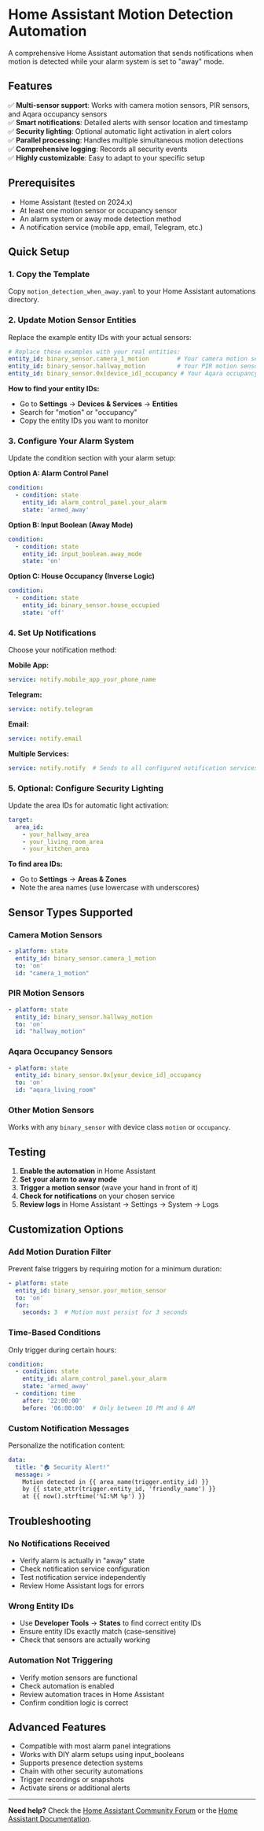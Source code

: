 # Home Assistant Motion Detection Automation

A comprehensive Home Assistant automation that sends notifications when motion is detected while your alarm system is set to "away" mode.

## Features

✅ **Multi-sensor support**: Works with camera motion sensors, PIR sensors, and Aqara occupancy sensors  
✅ **Smart notifications**: Detailed alerts with sensor location and timestamp  
✅ **Security lighting**: Optional automatic light activation in alert colors  
✅ **Parallel processing**: Handles multiple simultaneous motion detections  
✅ **Comprehensive logging**: Records all security events  
✅ **Highly customizable**: Easy to adapt to your specific setup  

## Prerequisites

- Home Assistant (tested on 2024.x)
- At least one motion sensor or occupancy sensor
- An alarm system or away mode detection method
- A notification service (mobile app, email, Telegram, etc.)

## Quick Setup

### 1. Copy the Template
Copy `motion_detection_when_away.yaml` to your Home Assistant automations directory.

### 2. Update Motion Sensor Entities
Replace the example entity IDs with your actual sensors:

```yaml
# Replace these examples with your real entities:
entity_id: binary_sensor.camera_1_motion        # Your camera motion sensor
entity_id: binary_sensor.hallway_motion         # Your PIR motion sensor  
entity_id: binary_sensor.0x[device_id]_occupancy # Your Aqara occupancy sensor
```

**How to find your entity IDs:**
- Go to **Settings** → **Devices & Services** → **Entities**
- Search for "motion" or "occupancy"
- Copy the entity IDs you want to monitor

### 3. Configure Your Alarm System
Update the condition section with your alarm setup:

**Option A: Alarm Control Panel**
```yaml
condition:
  - condition: state
    entity_id: alarm_control_panel.your_alarm
    state: 'armed_away'
```

**Option B: Input Boolean (Away Mode)**
```yaml
condition:
  - condition: state
    entity_id: input_boolean.away_mode
    state: 'on'
```

**Option C: House Occupancy (Inverse Logic)**
```yaml
condition:
  - condition: state
    entity_id: binary_sensor.house_occupied
    state: 'off'
```

### 4. Set Up Notifications
Choose your notification method:

**Mobile App:**
```yaml
service: notify.mobile_app_your_phone_name
```

**Telegram:**
```yaml
service: notify.telegram
```

**Email:**
```yaml
service: notify.email
```

**Multiple Services:**
```yaml
service: notify.notify  # Sends to all configured notification services
```

### 5. Optional: Configure Security Lighting
Update the area IDs for automatic light activation:

```yaml
target:
  area_id: 
    - your_hallway_area
    - your_living_room_area
    - your_kitchen_area
```

**To find area IDs:**
- Go to **Settings** → **Areas & Zones**
- Note the area names (use lowercase with underscores)

## Sensor Types Supported

### Camera Motion Sensors
```yaml
- platform: state
  entity_id: binary_sensor.camera_1_motion
  to: 'on'
  id: "camera_1_motion"
```

### PIR Motion Sensors
```yaml
- platform: state
  entity_id: binary_sensor.hallway_motion
  to: 'on'
  id: "hallway_motion"
```

### Aqara Occupancy Sensors
```yaml
- platform: state
  entity_id: binary_sensor.0x[your_device_id]_occupancy
  to: 'on'
  id: "aqara_living_room"
```

### Other Motion Sensors
Works with any `binary_sensor` with device class `motion` or `occupancy`.

## Testing

1. **Enable the automation** in Home Assistant
2. **Set your alarm to away mode**
3. **Trigger a motion sensor** (wave your hand in front of it)
4. **Check for notifications** on your chosen service
5. **Review logs** in Home Assistant → Settings → System → Logs

## Customization Options

### Add Motion Duration Filter
Prevent false triggers by requiring motion for a minimum duration:

```yaml
- platform: state
  entity_id: binary_sensor.your_motion_sensor
  to: 'on'
  for:
    seconds: 3  # Motion must persist for 3 seconds
```

### Time-Based Conditions
Only trigger during certain hours:

```yaml
condition:
  - condition: state
    entity_id: alarm_control_panel.your_alarm
    state: 'armed_away'
  - condition: time
    after: '22:00:00'
    before: '06:00:00'  # Only between 10 PM and 6 AM
```

### Custom Notification Messages
Personalize the notification content:

```yaml
data:
  title: "🏠 Security Alert!"
  message: >
    Motion detected in {{ area_name(trigger.entity_id) }} 
    by {{ state_attr(trigger.entity_id, 'friendly_name') }}
    at {{ now().strftime('%I:%M %p') }}
```

## Troubleshooting

### No Notifications Received
- Verify alarm is actually in "away" state
- Check notification service configuration
- Test notification service independently
- Review Home Assistant logs for errors

### Wrong Entity IDs
- Use **Developer Tools** → **States** to find correct entity IDs
- Ensure entity IDs exactly match (case-sensitive)
- Check that sensors are actually working

### Automation Not Triggering
- Verify motion sensors are functional
- Check automation is enabled
- Review automation traces in Home Assistant
- Confirm condition logic is correct

## Advanced Features

- Compatible with most alarm panel integrations
- Works with DIY alarm setups using input_booleans
- Supports presence detection systems
- Chain with other security automations
- Trigger recordings or snapshots
- Activate sirens or additional alerts

---

**Need help?** Check the [Home Assistant Community Forum](https://community.home-assistant.io/) or the [Home Assistant Documentation](https://www.home-assistant.io/docs/).